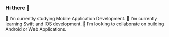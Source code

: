 ### Hi there 👋

🔭 I’m currently studying Mobile Application Development.
🌱 I’m currently learning Swift and IOS development.
👯 I’m looking to collaborate on building Android or Web Applications.
